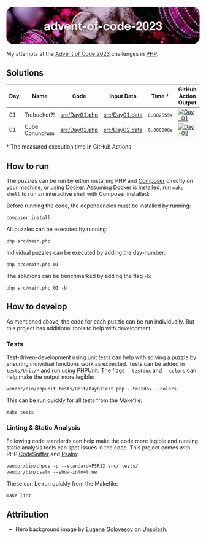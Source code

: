 ![advent-of-code-2023](./advent-of-code-2023-hero.png)

My attempts at the [Advent of Code 2023](https://adventofcode.com/2023) challenges in [PHP](https://www.php.net).

## Solutions

| Day | Name            | Code                             | Input Data                         | Time †      | GitHub Action Output                                                                                                                                                                                                      |
|-----|-----------------|----------------------------------|------------------------------------|-------------|---------------------------------------------------------------------------------------------------------------------------------------------------------------------------------------------------------------------------|
| 01  | Trebuchet?!     | [src/Day01.php](./src/Day01.php) | [src/Day01.data](./src/Day01.data) | `0.002655s` | [![Day-01](https://github.com/leifgehrmann/advent-of-code-2023/actions/workflows/Day-01.yml/badge.svg?branch=main)](https://github.com/leifgehrmann/advent-of-code-2023/actions/workflows/Day-01.yml?query=branch%3Amain) |
| 01  | Cube Conundrum  | [src/Day02.php](./src/Day02.php) | [src/Day02.data](./src/Day02.data) | `0.000000s` | [![Day-02](https://github.com/leifgehrmann/advent-of-code-2023/actions/workflows/Day-02.yml/badge.svg?branch=main)](https://github.com/leifgehrmann/advent-of-code-2023/actions/workflows/Day-02.yml?query=branch%3Amain) |

† The measured execution time in GitHub Actions

## How to run

The puzzles can be run by either installing PHP and [Composer](https://getcomposer.org) directly on your machine, or using [Docker](https://www.docker.com/get-started/). Assuming Docker is installed, run `make shell` to run an interactive shell with Composer installed:

Before running the code, the dependencies must be installed by running:

```shell
composer install
```

All puzzles can be executed by running:

```shell
php src/main.php
```

Individual puzzles can be executed by adding the day-number:

```shell
php src/main.php 01
```

The solutions can be benchmarked by adding the flag `-b`:

```shell
php src/main.php 01 -b
```

## How to develop

As mentioned above, the code for each puzzle can be run individually. But this project has additional tools to help with development.

### Tests

Test-driven-development using unit tests can help with solving a puzzle by ensuring individual functions work as expected. Tests can be added in `tests/Unit/*` and run using [PHPUnit](http://phpunit.de). The flags `--testdox` and `--colors` can help make the output more legible:

```shell
vendor/bin/phpunit tests/Unit/Day01Test.php --testdox --colors
```

This can be run quickly for all tests from the Makefile:

```shell
make tests
```

### Linting & Static Analysis

Following code standards can help make the code more legible and running static analysis tools can spot issues in the code. This project comes with PHP [CodeSniffer](https://github.com/squizlabs/PHP_CodeSniffer) and [Psalm](https://psalm.dev):

```shell
vendor/bin/phpcs -p --standard=PSR12 src/ tests/
vendor/bin/psalm --show-info=true
```

These can be run quickly from the Makefile:

```shell
make lint
```

## Attribution

* Hero background image by [Eugene Golovesov](https://unsplash.com/photos/a-turtle-in-a-christmas-tree-28d-4waQm3M) on [Unsplash](https://unsplash.com/).
